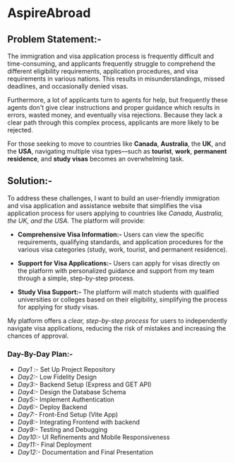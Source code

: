 # AspireAbroad
## Problem Statement:-

The immigration and visa application process is frequently difficult and time-consuming, and applicants frequently struggle to comprehend the different eligibility requirements, application procedures, and visa requirements in various nations. This results in misunderstandings, missed deadlines, and occasionally denied visas.

Furthermore, a lot of applicants turn to agents for help, but frequently these agents don't give clear instructions and proper guidance  which results in errors, wasted money, and eventually visa rejections. Because they lack a clear path through this complex process, applicants are more likely to be rejected.

For those seeking to move to countries like **Canada**, **Australia**, the **UK**, and the **USA**, navigating multiple visa types—such as **tourist**, **work**, **permanent residence**, and **study visas** becomes an overwhelming task.

## Solution:-

To address these challenges, I want to build an user-friendly immigration and visa application and assistance website that simplifies the visa application process for users applying to countries like *Canada, Australia, the UK, and the USA.* The platform will provide:

- **Comprehensive Visa Information:-** Users can view the specific requirements, qualifying standards, and application procedures for the various visa categories (study, work, tourist, and permanent residence).

- **Support for Visa Applications:-** Users can apply for visas directly on the platform with personalized guidance and support from my team through a simple, step-by-step process.

- **Study Visa Support:-** The platform will match students with qualified universities or colleges based on their eligibility, simplifying the process for applying for study visas.

My platform offers a *clear, step-by-step process* for users to independently navigate visa applications, reducing the risk of mistakes and increasing the chances of approval.

### Day-By-Day Plan:-
- *Day1 :-* Set Up Project Repository
- *Day2:-* Low Fidelity Design
- *Day3:-* Backend Setup (Express and GET API)
- *Day4:-*  Design the Database Schema
- *Day5:-* Implement Authentication
- *Day6:-* Deploy Backend
- *Day7:-*  Front-End Setup (Vite App)
- *Day8:-* Integrating Frontend with backend
- *Day9:-* Testing and Debugging
- *Day10:-* UI Refinements and Mobile Responsiveness
- *Day11:-* Final Deployment
- *Day12:-* Documentation and Final Presentation


